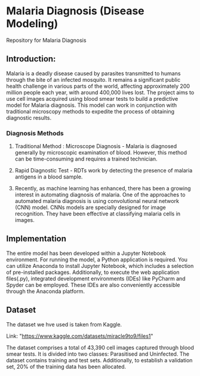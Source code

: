 # Malaria Diagnosis (Disease Modeling)
Repository for Malaria Diagnosis

## Introduction:
Malaria is a deadly disease caused by parasites transmitted to humans through the bite of an infected mosquito. It remains a significant public health challenge in various parts of the world, affecting approximately 200 million people each year, with around 400,000 lives lost.
The project aims to use cell images acquired using blood smear tests to build a predictive model for Malaria diagnosis. This model can work in conjunction with traditional microscopy methods to expedite the process of obtaining diagnostic results.

### Diagnosis Methods

1. Traditional Method : Microscope Diagnosis - Malaria is diagnosed generally by microscopic examination of blood. However, this method 
   can be time-consuming and requires a trained technician.

2. Rapid Diagnostic Test - RDTs work by detecting the presence of malaria antigens in a blood sample.
   
3. Recently, as machine learning has enhanced, there has been a growing interest in automating diagnosis of malaria. One of the approaches to automated malaria diagnosis is using convolutional neural network (CNN) model. CNNs models are specially designed for image recognition. They have been effective at classifying malaria cells in images.

## Implementation
The entire model has been developed within a Jupyter Notebook environment. For running the model, a Python application is required. You can utilize Anaconda to install Jupyter Notebook, which includes a selection of pre-installed packages. Additionally, to execute the web application files(.py), integrated development environments (IDEs) like PyCharm and Spyder can be employed. These IDEs are also conveniently accessible through the Anaconda platform.

## Dataset
The dataset we hve used is taken from Kaggle.

Link: "https://www.kaggle.com/datasets/miracle9to9/files1"

The dataset comprises a total of 43,390 cell images captured through blood smear tests. It is divided into two classes: Parasitised and Uninfected. The dataset contains training and test sets. Additionally, to establish a validation set, 20% of the training data has been allocated.
